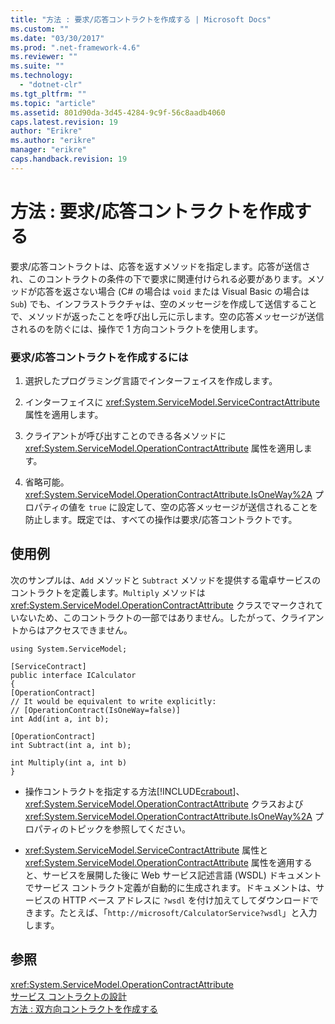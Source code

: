 ```yaml
---
title: "方法 : 要求/応答コントラクトを作成する | Microsoft Docs"
ms.custom: ""
ms.date: "03/30/2017"
ms.prod: ".net-framework-4.6"
ms.reviewer: ""
ms.suite: ""
ms.technology: 
  - "dotnet-clr"
ms.tgt_pltfrm: ""
ms.topic: "article"
ms.assetid: 801d90da-3d45-4284-9c9f-56c8aadb4060
caps.latest.revision: 19
author: "Erikre"
ms.author: "erikre"
manager: "erikre"
caps.handback.revision: 19
---
```

# 方法 : 要求/応答コントラクトを作成する
要求\/応答コントラクトは、応答を返すメソッドを指定します。応答が送信され、このコントラクトの条件の下で要求に関連付けられる必要があります。メソッドが応答を返さない場合 \(C\# の場合は `void` または Visual Basic の場合は `Sub`\) でも、インフラストラクチャは、空のメッセージを作成して送信することで、メソッドが返ったことを呼び出し元に示します。空の応答メッセージが送信されるのを防ぐには、操作で 1 方向コントラクトを使用します。  
  
### 要求\/応答コントラクトを作成するには  
  
1.  選択したプログラミング言語でインターフェイスを作成します。  
  
2.  インターフェイスに <xref:System.ServiceModel.ServiceContractAttribute> 属性を適用します。  
  
3.  クライアントが呼び出すことのできる各メソッドに <xref:System.ServiceModel.OperationContractAttribute> 属性を適用します。  
  
4.  省略可能。<xref:System.ServiceModel.OperationContractAttribute.IsOneWay%2A> プロパティの値を `true` に設定して、空の応答メッセージが送信されることを防止します。既定では、すべての操作は要求\/応答コントラクトです。  
  
## 使用例  
 次のサンプルは、`Add` メソッドと `Subtract` メソッドを提供する電卓サービスのコントラクトを定義します。`Multiply` メソッドは <xref:System.ServiceModel.OperationContractAttribute> クラスでマークされていないため、このコントラクトの一部ではありません。したがって、クライアントからはアクセスできません。  
  
```  
using System.ServiceModel;   
  
[ServiceContract]   
public interface ICalculator   
{   
[OperationContract]   
// It would be equivalent to write explicitly:  
// [OperationContract(IsOneWay=false)]   
int Add(int a, int b);   
  
[OperationContract]   
int Subtract(int a, int b);   
  
int Multiply(int a, int b)  
}  
```  
  
-   操作コントラクトを指定する方法[!INCLUDE[crabout](../../../../includes/crabout-md.md)]、<xref:System.ServiceModel.OperationContractAttribute> クラスおよび <xref:System.ServiceModel.OperationContractAttribute.IsOneWay%2A> プロパティのトピックを参照してください。  
  
-   <xref:System.ServiceModel.ServiceContractAttribute> 属性と <xref:System.ServiceModel.OperationContractAttribute> 属性を適用すると、サービスを展開した後に Web サービス記述言語 \(WSDL\) ドキュメントでサービス コントラクト定義が自動的に生成されます。ドキュメントは、サービスの HTTP ベース アドレスに `?wsdl` を付け加えてしてダウンロードできます。たとえば、「`http://microsoft/CalculatorService?wsdl`」と入力します。  
  
## 参照  
 <xref:System.ServiceModel.OperationContractAttribute>   
 [サービス コントラクトの設計](../../../../docs/framework/wcf/designing-service-contracts.md)   
 [方法 : 双方向コントラクトを作成する](../../../../docs/framework/wcf/feature-details/how-to-create-a-duplex-contract.md)